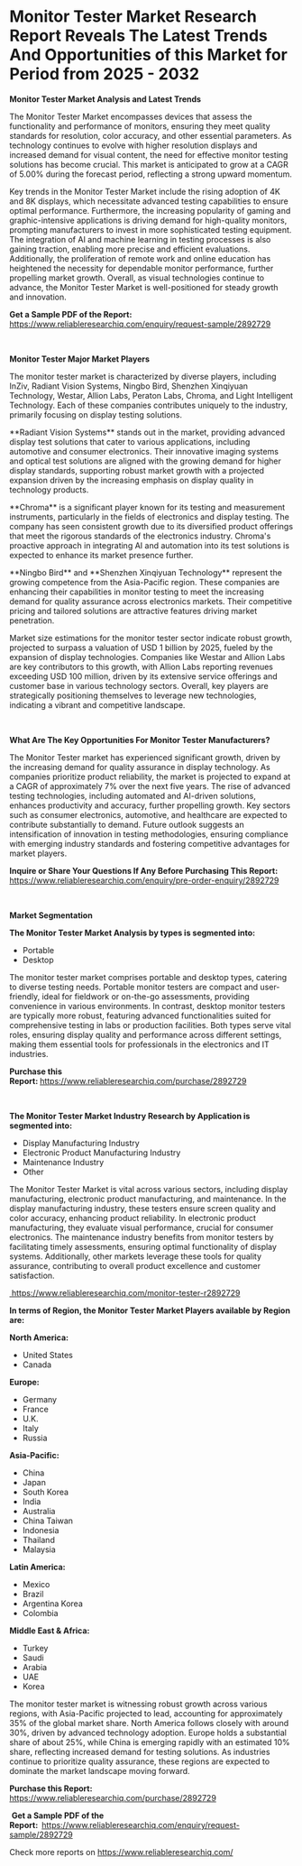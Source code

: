 <p><h1>Monitor Tester Market Research Report Reveals The Latest Trends And Opportunities of this Market for Period from 2025 - 2032</h1></p><p><strong>Monitor Tester Market Analysis and Latest Trends</strong></p>
<p><p>The Monitor Tester Market encompasses devices that assess the functionality and performance of monitors, ensuring they meet quality standards for resolution, color accuracy, and other essential parameters. As technology continues to evolve with higher resolution displays and increased demand for visual content, the need for effective monitor testing solutions has become crucial. This market is anticipated to grow at a CAGR of 5.00% during the forecast period, reflecting a strong upward momentum.</p><p>Key trends in the Monitor Tester Market include the rising adoption of 4K and 8K displays, which necessitate advanced testing capabilities to ensure optimal performance. Furthermore, the increasing popularity of gaming and graphic-intensive applications is driving demand for high-quality monitors, prompting manufacturers to invest in more sophisticated testing equipment. The integration of AI and machine learning in testing processes is also gaining traction, enabling more precise and efficient evaluations. Additionally, the proliferation of remote work and online education has heightened the necessity for dependable monitor performance, further propelling market growth. Overall, as visual technologies continue to advance, the Monitor Tester Market is well-positioned for steady growth and innovation.</p></p>
<p><strong>Get a Sample PDF of the Report:&nbsp;</strong> <a href="https://www.reliableresearchiq.com/enquiry/request-sample/2892729?utm_campaign=3202&utm_medium=2&utm_source=Github&utm_content=ia&utm_term=15032025&utm_id=monitor-tester">https://www.reliableresearchiq.com/enquiry/request-sample/2892729</a></p>
<p>&nbsp;</p>
<p><strong>Monitor Tester Major Market Players</strong></p>
<p><p>The monitor tester market is characterized by diverse players, including InZiv, Radiant Vision Systems, Ningbo Bird, Shenzhen Xinqiyuan Technology, Westar, Allion Labs, Peraton Labs, Chroma, and Light Intelligent Technology. Each of these companies contributes uniquely to the industry, primarily focusing on display testing solutions.</p><p>**Radiant Vision Systems** stands out in the market, providing advanced display test solutions that cater to various applications, including automotive and consumer electronics. Their innovative imaging systems and optical test solutions are aligned with the growing demand for higher display standards, supporting robust market growth with a projected expansion driven by the increasing emphasis on display quality in technology products.</p><p>**Chroma** is a significant player known for its testing and measurement instruments, particularly in the fields of electronics and display testing. The company has seen consistent growth due to its diversified product offerings that meet the rigorous standards of the electronics industry. Chroma's proactive approach in integrating AI and automation into its test solutions is expected to enhance its market presence further.</p><p>**Ningbo Bird** and **Shenzhen Xinqiyuan Technology** represent the growing competence from the Asia-Pacific region. These companies are enhancing their capabilities in monitor testing to meet the increasing demand for quality assurance across electronics markets. Their competitive pricing and tailored solutions are attractive features driving market penetration.</p><p>Market size estimations for the monitor tester sector indicate robust growth, projected to surpass a valuation of USD 1 billion by 2025, fueled by the expansion of display technologies. Companies like Westar and Allion Labs are key contributors to this growth, with Allion Labs reporting revenues exceeding USD 100 million, driven by its extensive service offerings and customer base in various technology sectors. Overall, key players are strategically positioning themselves to leverage new technologies, indicating a vibrant and competitive landscape.</p></p>
<p>&nbsp;</p>
<p><strong>What Are The Key Opportunities For Monitor Tester Manufacturers?</strong></p>
<p><p>The Monitor Tester market has experienced significant growth, driven by the increasing demand for quality assurance in display technology. As companies prioritize product reliability, the market is projected to expand at a CAGR of approximately 7% over the next five years. The rise of advanced testing technologies, including automated and AI-driven solutions, enhances productivity and accuracy, further propelling growth. Key sectors such as consumer electronics, automotive, and healthcare are expected to contribute substantially to demand. Future outlook suggests an intensification of innovation in testing methodologies, ensuring compliance with emerging industry standards and fostering competitive advantages for market players.</p></p>
<p><strong>Inquire or Share Your Questions If Any Before Purchasing This Report:</strong> <a href="https://www.reliableresearchiq.com/enquiry/pre-order-enquiry/2892729?utm_campaign=3202&utm_medium=2&utm_source=Github&utm_content=ia&utm_term=15032025&utm_id=monitor-tester">https://www.reliableresearchiq.com/enquiry/pre-order-enquiry/2892729</a></p>
<p>&nbsp;</p>
<p><strong>Market Segmentation</strong></p>
<p><strong>The Monitor Tester Market Analysis by types is segmented into:</strong></p>
<p><ul><li>Portable</li><li>Desktop</li></ul></p>
<p><p>The monitor tester market comprises portable and desktop types, catering to diverse testing needs. Portable monitor testers are compact and user-friendly, ideal for fieldwork or on-the-go assessments, providing convenience in various environments. In contrast, desktop monitor testers are typically more robust, featuring advanced functionalities suited for comprehensive testing in labs or production facilities. Both types serve vital roles, ensuring display quality and performance across different settings, making them essential tools for professionals in the electronics and IT industries.</p></p>
<p><strong>Purchase this Report:&nbsp;</strong><a href="https://www.reliableresearchiq.com/purchase/2892729?utm_campaign=3202&utm_medium=2&utm_source=Github&utm_content=ia&utm_term=15032025&utm_id=monitor-tester">https://www.reliableresearchiq.com/purchase/2892729</a></p>
<p>&nbsp;</p>
<p><strong>The Monitor Tester Market Industry Research by Application is segmented into:</strong></p>
<p><ul><li>Display Manufacturing Industry</li><li>Electronic Product Manufacturing Industry</li><li>Maintenance Industry</li><li>Other</li></ul></p>
<p><p>The Monitor Tester Market is vital across various sectors, including display manufacturing, electronic product manufacturing, and maintenance. In the display manufacturing industry, these testers ensure screen quality and color accuracy, enhancing product reliability. In electronic product manufacturing, they evaluate visual performance, crucial for consumer electronics. The maintenance industry benefits from monitor testers by facilitating timely assessments, ensuring optimal functionality of display systems. Additionally, other markets leverage these tools for quality assurance, contributing to overall product excellence and customer satisfaction.</p></p>
<p><a href="https://www.reliableresearchiq.com/monitor-tester-r2892729?utm_campaign=3202&utm_medium=2&utm_source=Github&utm_content=ia&utm_term=15032025&utm_id=monitor-tester">&nbsp;https://www.reliableresearchiq.com/monitor-tester-r2892729</a></p>
<p><strong>In terms of Region, the Monitor Tester Market Players available by Region are:</strong></p>
<p>
    <p> <strong> North America: </strong>
        <ul>
            <li>United States</li>
            <li>Canada</li>
        </ul>
        </p> 
    <p> <strong> Europe: </strong>
        <ul>
            <li>Germany</li>
            <li>France</li>
            <li>U.K.</li>
            <li>Italy</li>
            <li>Russia</li>
        </ul>
        </p> 
    <p> <strong> Asia-Pacific: </strong>
        <ul>
            <li>China</li>
            <li>Japan</li>
            <li>South Korea</li>
            <li>India</li>
            <li>Australia</li>
            <li>China Taiwan</li>
            <li>Indonesia</li>
            <li>Thailand</li>
            <li>Malaysia</li>
        </ul>
        </p> 
    <p> <strong> Latin America: </strong>
        <ul>
            <li>Mexico</li>
            <li>Brazil</li>
            <li>Argentina Korea</li>
            <li>Colombia</li>
        </ul>
        </p> 
    <p> <strong> Middle East & Africa: </strong>
        <ul>
            <li>Turkey</li>
            <li>Saudi</li>
            <li>Arabia</li>
            <li>UAE</li>
            <li>Korea</li>
        </ul>
    </p>
    </p>
<p><p>The monitor tester market is witnessing robust growth across various regions, with Asia-Pacific projected to lead, accounting for approximately 35% of the global market share. North America follows closely with around 30%, driven by advanced technology adoption. Europe holds a substantial share of about 25%, while China is emerging rapidly with an estimated 10% share, reflecting increased demand for testing solutions. As industries continue to prioritize quality assurance, these regions are expected to dominate the market landscape moving forward.</p></p>
<p><strong>Purchase this Report: </strong><a href="https://www.reliableresearchiq.com/purchase/2892729?utm_campaign=3202&utm_medium=2&utm_source=Github&utm_content=ia&utm_term=15032025&utm_id=monitor-tester">https://www.reliableresearchiq.com/purchase/2892729</a></p>
<p>&nbsp;<strong>Get a Sample PDF of the Report:&nbsp;&nbsp;</strong><a href="https://www.reliableresearchiq.com/enquiry/request-sample/2892729?utm_campaign=3202&utm_medium=2&utm_source=Github&utm_content=ia&utm_term=15032025&utm_id=monitor-tester">https://www.reliableresearchiq.com/enquiry/request-sample/2892729</a></p>
<p><strong></strong></p>
<p>Check more reports on <a href="https://www.reliableresearchiq.com/?utm_campaign=3202&utm_medium=2&utm_source=Github&utm_content=ia&utm_term=15032025&utm_id=monitor-tester">https://www.reliableresearchiq.com/</a></p>